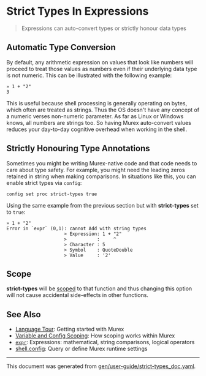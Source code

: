 # Strict Types In Expressions

> Expressions can auto-convert types or strictly honour data types

## Automatic Type Conversion

By default, any arithmetic expression on values that look like numbers will
proceed to treat those values as numbers even if their underlying data type is
not numeric. This can be illustrated with the following example:

```
» 1 + "2"
3
```

This is useful because shell processing is generally operating on bytes, which
often are treated as strings. Thus the OS doesn't have any concept of a numeric
verses non-numeric parameter. As far as Linux or Windows knows, all numbers are
strings too. So having Murex auto-convert values reduces your day-to-day
cognitive overhead when working in the shell.

## Strictly Honouring Type Annotations

Sometimes you might be writing Murex-native code and that code needs to care
about type safety. For example, you might need the leading zeros retained in
string when making comparisons. In situations like this, you can enable strict
types via `config`:

```
config set proc strict-types true
```

Using the same example from the previous section but with **strict-types** set
to `true`:

```
» 1 + "2"
Error in `expr` (0,1): cannot Add with string types
                     > Expression: 1 + "2"
                     >           :     ^
                     > Character : 5
                     > Symbol    : QuoteDouble
                     > Value     : '2'
```

## Scope

**strict-types** will be [scoped](/docs/user-guide/scoping.md) to that function and thus
changing this option will not cause accidental side-effects in other functions.

## See Also

* [Language Tour](../Murex/tour.md):
  Getting started with Murex
* [Variable and Config Scoping](../user-guide/scoping.md):
  How scoping works within Murex
* [`expr`](../commands/expr.md):
  Expressions: mathematical, string comparisons, logical operators
* [shell.config](../commands/config.md):
  Query or define Murex runtime settings

<hr/>

This document was generated from [gen/user-guide/strict-types_doc.yaml](https://github.com/lmorg/murex/blob/master/gen/user-guide/strict-types_doc.yaml).